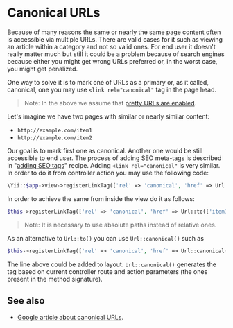 Canonical URLs
==============

Because of many reasons the same or nearly the same page content often is accessible via multiple URLs. There are
valid cases for it such as viewing an article within a category and not so valid ones. For end user it doesn't really
matter much but still it could be a problem because of search engines because either you might get wrong URLs preferred
or, in the worst case, you might get penalized.

One way to solve it is to mark one of URLs as a primary or, as it called, canonical, one you may use `<link rel="canonical"` tag
in the page head.

> Note: In the above we assume that [pretty URLs are enabled](enable-pretty-urls.md).

Let's imagine we have two pages with similar or nearly similar content:

- `http://example.com/item1`
- `http://example.com/item2`

Our goal is to mark first one as canonical. Another one would be still accessible to end user. The process of adding
SEO meta-tags is described in "[adding SEO tags](adding-seo-tags.md)" recipe. Adding `<link rel="canonical"` is very
similar. In order to do it from controller action you may use the following code:

```php
\Yii::$app->view->registerLinkTag(['rel' => 'canonical', 'href' => Url::to(['item1'], true)]);
```

In order to achieve the same from inside the view do it as follows:

```php
$this->registerLinkTag(['rel' => 'canonical', 'href' => Url::to(['item1'], true)]);
```

> Note: It is necessary to use absolute paths instead of relative ones.

As an alternative to `Url::to()` you can use `Url::canonical()` such as

```php
$this->registerLinkTag(['rel' => 'canonical', 'href' => Url::canonical()]);
```

The line above could be added to layout. `Url::canonical()` generates the tag based on current controller route and
action parameters (the ones present in the method signature).

## See also

- [Google article about canonical URLs](https://support.google.com/webmasters/answer/139066?hl=en).
